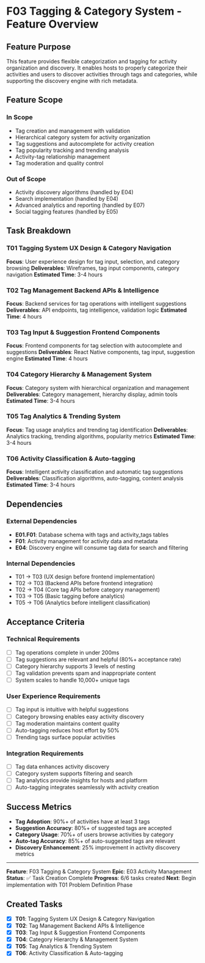# F03 Tagging & Category System - Feature Overview

## Feature Purpose

This feature provides flexible categorization and tagging for activity organization and discovery. It enables hosts to properly categorize their activities and users to discover activities through tags and categories, while supporting the discovery engine with rich metadata.

## Feature Scope

### In Scope
- Tag creation and management with validation
- Hierarchical category system for activity organization
- Tag suggestions and autocomplete for activity creation
- Tag popularity tracking and trending analysis
- Activity-tag relationship management
- Tag moderation and quality control

### Out of Scope
- Activity discovery algorithms (handled by E04)
- Search implementation (handled by E04)
- Advanced analytics and reporting (handled by E07)
- Social tagging features (handled by E05)

## Task Breakdown

### T01 Tagging System UX Design & Category Navigation
**Focus**: User experience design for tag input, selection, and category browsing
**Deliverables**: Wireframes, tag input components, category navigation
**Estimated Time**: 3-4 hours

### T02 Tag Management Backend APIs & Intelligence
**Focus**: Backend services for tag operations with intelligent suggestions
**Deliverables**: API endpoints, tag intelligence, validation logic
**Estimated Time**: 4 hours

### T03 Tag Input & Suggestion Frontend Components
**Focus**: Frontend components for tag selection with autocomplete and suggestions
**Deliverables**: React Native components, tag input, suggestion engine
**Estimated Time**: 4 hours

### T04 Category Hierarchy & Management System
**Focus**: Category system with hierarchical organization and management
**Deliverables**: Category management, hierarchy display, admin tools
**Estimated Time**: 3-4 hours

### T05 Tag Analytics & Trending System
**Focus**: Tag usage analytics and trending tag identification
**Deliverables**: Analytics tracking, trending algorithms, popularity metrics
**Estimated Time**: 3-4 hours

### T06 Activity Classification & Auto-tagging
**Focus**: Intelligent activity classification and automatic tag suggestions
**Deliverables**: Classification algorithms, auto-tagging, content analysis
**Estimated Time**: 3-4 hours

## Dependencies

### External Dependencies
- **E01.F01**: Database schema with tags and activity_tags tables
- **F01**: Activity management for activity data and metadata
- **E04**: Discovery engine will consume tag data for search and filtering

### Internal Dependencies
- T01 → T03 (UX design before frontend implementation)
- T02 → T03 (Backend APIs before frontend integration)
- T02 → T04 (Core tag APIs before category management)
- T03 → T05 (Basic tagging before analytics)
- T05 → T06 (Analytics before intelligent classification)

## Acceptance Criteria

### Technical Requirements
- [ ] Tag operations complete in under 200ms
- [ ] Tag suggestions are relevant and helpful (80%+ acceptance rate)
- [ ] Category hierarchy supports 3 levels of nesting
- [ ] Tag validation prevents spam and inappropriate content
- [ ] System scales to handle 10,000+ unique tags

### User Experience Requirements
- [ ] Tag input is intuitive with helpful suggestions
- [ ] Category browsing enables easy activity discovery
- [ ] Tag moderation maintains content quality
- [ ] Auto-tagging reduces host effort by 50%
- [ ] Trending tags surface popular activities

### Integration Requirements
- [ ] Tag data enhances activity discovery
- [ ] Category system supports filtering and search
- [ ] Tag analytics provide insights for hosts and platform
- [ ] Auto-tagging integrates seamlessly with activity creation

## Success Metrics

- **Tag Adoption**: 90%+ of activities have at least 3 tags
- **Suggestion Accuracy**: 80%+ of suggested tags are accepted
- **Category Usage**: 70%+ of users browse activities by category
- **Auto-tag Accuracy**: 85%+ of auto-suggested tags are relevant
- **Discovery Enhancement**: 25% improvement in activity discovery metrics

---

**Feature**: F03 Tagging & Category System
**Epic**: E03 Activity Management
**Status**: ✅ Task Creation Complete
**Progress**: 6/6 tasks created
**Next**: Begin implementation with T01 Problem Definition Phase

## Created Tasks
- [x] **T01**: Tagging System UX Design & Category Navigation
- [x] **T02**: Tag Management Backend APIs & Intelligence
- [x] **T03**: Tag Input & Suggestion Frontend Components
- [x] **T04**: Category Hierarchy & Management System
- [x] **T05**: Tag Analytics & Trending System
- [x] **T06**: Activity Classification & Auto-tagging
